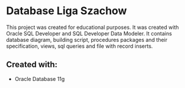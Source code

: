 # Database Liga Szachow
This project was created for educational purposes. It was created with Oracle SQL Developer and SQL Developer Data Modeler.
It contains database diagram, building script, procedures packages and their specification, views, sql queries and file with record inserts.
## Created with:
- Oracle Database 11g
